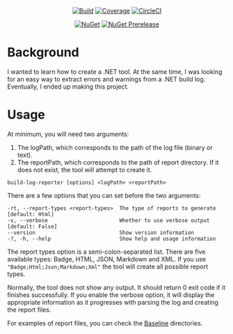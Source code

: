 <div align="center">

[![Build](https://gist.github.com/gpetrounrt/12e53399727fc04da47e22494e6e2681/raw/BuildLogBadge.svg)](https://circleci.com/api/v1.1/project/github/gpetrounrt/buildlogreporter/latest/artifacts/0/Users/circleci/project/artifacts/Report/BuildLogReport.htm?branch=main)
[![Coverage](https://gist.github.com/gpetrounrt/12e53399727fc04da47e22494e6e2681/raw/CoverageBadge.svg)](https://circleci.com/api/v1.1/project/github/gpetrounrt/buildlogreporter/latest/artifacts/0/Users/circleci/project/artifacts/Coverage/Report/index.htm?branch=main)
[![CircleCI](https://img.shields.io/circleci/build/gh/gpetrounrt/BuildLogReporter/main?label=circleci&logo=circleci&style=plastic&token=8b571c9d36c58f851da996c00b86a356312ab969)](https://circleci.com/gh/gpetrounrt/BuildLogReporter/tree/main)

[![NuGet](https://img.shields.io/nuget/v/build-log-reporter?logo=nuget&style=plastic)](https://www.nuget.org/packages/build-log-reporter)
[![NuGet Prerelease](https://img.shields.io/nuget/vpre/build-log-reporter?logo=nuget&style=plastic)](https://www.nuget.org/packages/build-log-reporter)

</div>

# Background

I wanted to learn how to create a .NET tool. At the same time, I was looking for an easy way to extract errors and warnings from a .NET build log. Eventually, I ended up making this project.

# Usage

At minimum, you will need two arguments:

1. The logPath, which corresponds to the path of the log file (binary or text).
2. The reportPath, which corresponds to the path of report directory. If it does not exist, the tool will attempt to create it.

```
build-log-reporter [options] <logPath> <reportPath>
```

There are a few options that you can set before the two arguments:

```
-rt, --report-types <report-types>  The type of reports to generate [default: Html]
-v, --verbose                       Whether to use verbose output [default: False]
--version                           Show version information
-?, -h, --help                      Show help and usage information
```

The report types option is a semi-colon-separated list. There are five available types: Badge, HTML, JSON, Markdown and XML. If you use `"Badge;Html;Json;Markdown;Xml"` the tool will create all possible report types.

Normally, the tool does not show any output. It should return 0 exit code if it finishes successfully. If you enable the verbose option, it will display the appropriate information as it progresses with parsing the log and creating the report files.

For examples of report files, you can check the [Baseline](tests/BuildLogReporter.IntegrationTests/Baseline) directories.